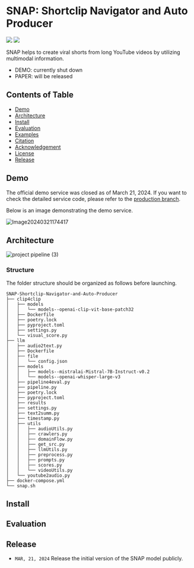# SNAP: Shortclip Navigator and Auto Producer

<a href=''><img src='https://img.shields.io/badge/Project-Demo-violet'></a>
<a href=''><img src='https://img.shields.io/badge/Paper-Arxiv-red'></a>



SNAP helps to create viral shorts from long YouTube videos by utilizing multimodal information.

- DEMO: currently shut down
- PAPER: will be released


## Contents of Table
- [Demo](#demo)
- [Architecture](#architecture)
- [Install](#install)
- [Evaluation](#evaluation)
- [Examples](#examples)
- [Citation](#citation)
- [Acknowledgement](#acknowledgement)
- [License](#license)
- [Release](#release)

## Demo
The official demo service was closed as of March 21, 2024. If you want to check the detailed service code, please refer to the [production branch](https://github.com/90stcamp/SNAP-Shortclip-Navigator-and-Auto-Producer/tree/production).

Below is an image demonstrating the demo service.

![Image20240321174417](https://github.com/90stcamp/SNAP-Shortclip-Navigator-and-Auto-Producer/assets/71856506/519e4933-99fc-42d5-b419-60c0b385d2bc)



## Architecture

![project pipeline (3)](https://github.com/90stcamp/SNAP-Shortclip-Navigator-and-Auto-Producer/assets/71856506/de62d2a1-4a39-44e7-ae72-d482052a269c)


### Structure
The folder structure should be organized as follows before launching.

```shell
SNAP-Shortclip-Navigator-and-Auto-Producer
├── clip4clip
│   ├── models
│   │   └── models--openai-clip-vit-base-patch32
│   ├── Dockerfile
│   ├── poetry.lock
│   ├── pyproject.toml
│   ├── settings.py
│   └── visual_score.py
├── llm
│   ├── audio2text.py
│   ├── Dockerfile
│   ├── file
│   │   └── config.json
│   ├── models
│   │   ├── models--mistralai-Mistral-7B-Instruct-v0.2
│   │   └── models--openai-whisper-large-v3
│   ├── pipeline4eval.py
│   ├── pipeline.py
│   ├── poetry.lock
│   ├── pyproject.toml
│   ├── results
│   ├── settings.py
│   ├── text2summ.py
│   ├── timestamp.py
│   ├── utils
│   │   ├── audioUtils.py
│   │   ├── crawlers.py
│   │   ├── domainFlow.py
│   │   ├── get_src.py
│   │   ├── llmUtils.py
│   │   ├── preprocess.py
│   │   ├── prompts.py
│   │   ├── scores.py
│   │   └── videoUtils.py
│   └── youtube2audio.py
├── docker-compose.yml
└── snap.sh
```

## Install




## Evaluation





## Release
- `MAR, 21, 2024` Release the initial version of the SNAP model publicly.
